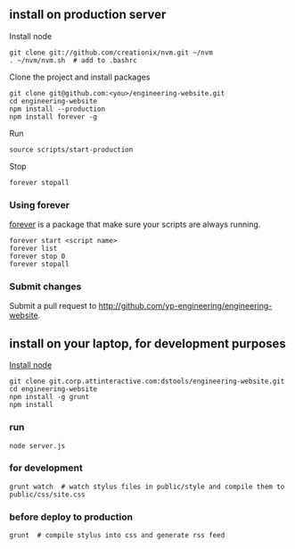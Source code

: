 ## install on production server

Install node

    git clone git://github.com/creationix/nvm.git ~/nvm
    . ~/nvm/nvm.sh  # add to .bashrc

Clone the project and install packages

    git clone git@github.com:<you>/engineering-website.git
    cd engineering-website
    npm install --production
    npm install forever -g
    
Run

    source scripts/start-production

Stop

    forever stopall

### Using forever

[forever](https://github.com/nodejitsu/forever) is a package that make sure your scripts are always running.

    forever start <script name>
    forever list
    forever stop 0
    forever stopall

### Submit changes

Submit a pull request to http://github.com/yp-engineering/engineering-website.

## install on your laptop, for development purposes
[Install node](http://nodejs.org/)

    git clone git.corp.attinteractive.com:dstools/engineering-website.git
    cd engineering-website
    npm install -g grunt
    npm install
  
### run

    node server.js

### for development

    grunt watch  # watch stylus files in public/style and compile them to public/css/site.css
    
### before deploy to production

    grunt  # compile stylus into css and generate rss feed


